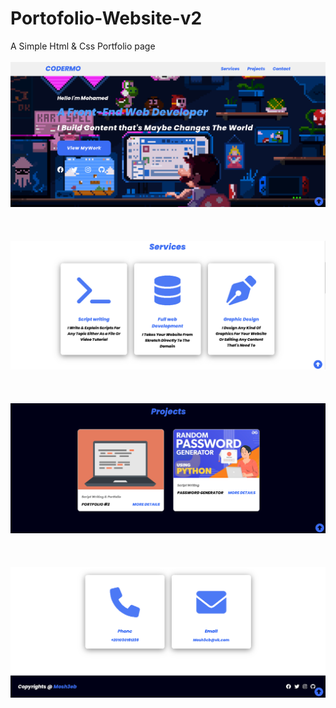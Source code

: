 # Portofolio-Website-v2
A Simple Html &amp; Css Portfolio page
<br>
<br>
<img src="/images/1.PNG">
<br>
<br>
<br>
<br>
<img src="/images/2.PNG">
<br>
<br>
<br>
<br><img src="/images/3.PNG">
<br>
<br>
<br>
<br><img src="/images/4.PNG">

